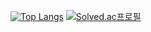 [![Top Langs](https://github-readme-stats.vercel.app/api/top-langs/?username=novvvv)](https://github.com/anuraghazra/github-readme-stats)
[![Solved.ac프로필](http://mazassumnida.wtf/api/mini/generate_badge?boj=nov2pro)](https://solved.ac/nov2pro)
